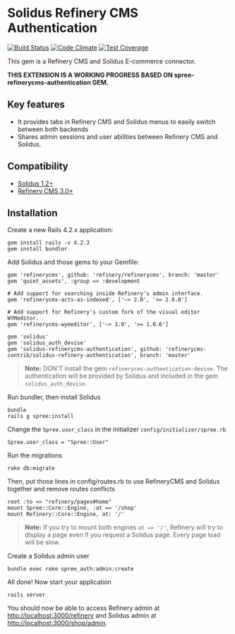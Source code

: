 # Solidus Refinery CMS Authentication

[![Build Status](https://travis-ci.org/refinerycms-contrib/solidus-refinery-authentication.svg?branch=master)](https://travis-ci.org/refinerycms-contrib/solidus-refinery-authentication) [![Code Climate](https://codeclimate.com/github/refinerycms-contrib/solidus-refinery-authentication/badges/gpa.svg)](https://codeclimate.com/github/refinerycms-contrib/solidus-refinery-authentication) [![Test Coverage](https://codeclimate.com/github/refinerycms-contrib/solidus-refinery-authentication/badges/coverage.svg)](https://codeclimate.com/github/refinerycms-contrib/solidus-refinery-authentication/coverage)

This gem is a Refinery CMS and Solidus E-commerce connector.

**THIS EXTENSION IS A WORKING PROGRESS BASED ON spree-refinerycms-authentication GEM.**

## Key features

* It provides tabs in Refinery CMS and Solidus menus to easily switch between both backends
* Shares admin sessions and user abilities between Refinery CMS and Solidus.

## Compatibility

* [Solidus 1.2+](http://solidus.io/)
* [Refinery CMS 3.0+](http://refinerycms.com/)

## Installation

Create a new Rails 4.2.x application:

    gem install rails -v 4.2.3
    gem install bundler

Add Solidus and those gems to your Gemfile:

    gem 'refinerycms', github: 'refinery/refinerycms', branch: 'master'
    gem 'quiet_assets', :group => :development

    # Add support for searching inside Refinery's admin interface.
    gem 'refinerycms-acts-as-indexed', ['~> 2.0', '>= 2.0.0']

    # Add support for Refinery's custom fork of the visual editor WYMeditor.
    gem 'refinerycms-wymeditor', ['~> 1.0', '>= 1.0.6']

    gem 'solidus'
    gem 'solidus_auth_devise'
    gem 'solidus-refinerycms-authentication', github: 'refinerycms-contrib/solidus-refinery-authentication', branch: 'master'

> **Note:** DON'T install the gem `refinerycms-authentication-devise`. The authentication will be provided by Solidus and included in the gem `solidus_auth_devise`.

Run bundler, then install Solidus

    bundle
    rails g spree:install

Change the `Spree.user_class` in the initializer `config/initializer/spree.rb`

    Spree.user_class = "Spree::User"

Run the migrations

    rake db:migrate

Then, put those lines in config/routes.rb to use RefineryCMS and Solidus together and remove routes conflicts

    root :to => "refinery/pages#home"
    mount Spree::Core::Engine, :at => '/shop'
    mount Refinery::Core::Engine, at: '/'

> **Note:** If you try to mount both engines `at => '/'`, Refinery will try to display a page even if you request a Solidus page. Every page load will be slow.

Create a Solidus admin user

    bundle exec rake spree_auth:admin:create

All done! Now start your application

    rails server

You should now be able to access Refinery admin at [http://localhost:3000/refinery](http://localhost:3000/refinery) and Solidus admin at [http://localhost:3000/shop/admin](http://localhost:3000/shop/admin).
